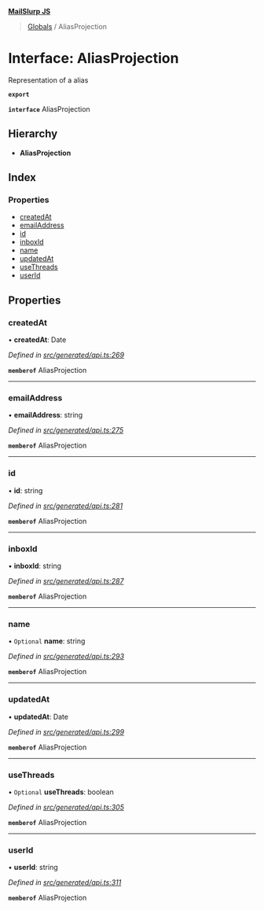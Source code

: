 **[MailSlurp JS](../README.md)**

> [Globals](../README.md) / AliasProjection

# Interface: AliasProjection

Representation of a alias

**`export`** 

**`interface`** AliasProjection

## Hierarchy

* **AliasProjection**

## Index

### Properties

* [createdAt](aliasprojection.md#createdat)
* [emailAddress](aliasprojection.md#emailaddress)
* [id](aliasprojection.md#id)
* [inboxId](aliasprojection.md#inboxid)
* [name](aliasprojection.md#name)
* [updatedAt](aliasprojection.md#updatedat)
* [useThreads](aliasprojection.md#usethreads)
* [userId](aliasprojection.md#userid)

## Properties

### createdAt

•  **createdAt**: Date

*Defined in [src/generated/api.ts:269](https://github.com/mailslurp/mailslurp-client/blob/3871a9e/src/generated/api.ts#L269)*

**`memberof`** AliasProjection

___

### emailAddress

•  **emailAddress**: string

*Defined in [src/generated/api.ts:275](https://github.com/mailslurp/mailslurp-client/blob/3871a9e/src/generated/api.ts#L275)*

**`memberof`** AliasProjection

___

### id

•  **id**: string

*Defined in [src/generated/api.ts:281](https://github.com/mailslurp/mailslurp-client/blob/3871a9e/src/generated/api.ts#L281)*

**`memberof`** AliasProjection

___

### inboxId

•  **inboxId**: string

*Defined in [src/generated/api.ts:287](https://github.com/mailslurp/mailslurp-client/blob/3871a9e/src/generated/api.ts#L287)*

**`memberof`** AliasProjection

___

### name

• `Optional` **name**: string

*Defined in [src/generated/api.ts:293](https://github.com/mailslurp/mailslurp-client/blob/3871a9e/src/generated/api.ts#L293)*

**`memberof`** AliasProjection

___

### updatedAt

•  **updatedAt**: Date

*Defined in [src/generated/api.ts:299](https://github.com/mailslurp/mailslurp-client/blob/3871a9e/src/generated/api.ts#L299)*

**`memberof`** AliasProjection

___

### useThreads

• `Optional` **useThreads**: boolean

*Defined in [src/generated/api.ts:305](https://github.com/mailslurp/mailslurp-client/blob/3871a9e/src/generated/api.ts#L305)*

**`memberof`** AliasProjection

___

### userId

•  **userId**: string

*Defined in [src/generated/api.ts:311](https://github.com/mailslurp/mailslurp-client/blob/3871a9e/src/generated/api.ts#L311)*

**`memberof`** AliasProjection
